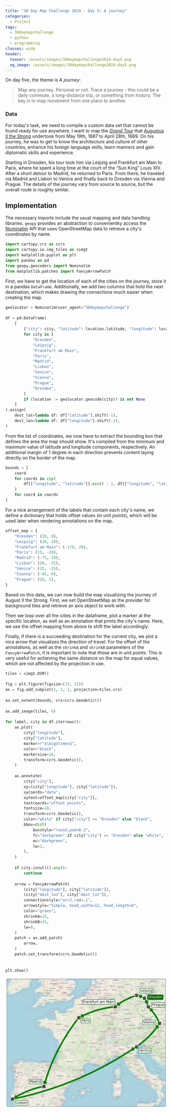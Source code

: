 ```yaml
---
title: "30 Day Map Challenge 2024 - Day 5: A journey"
categories:
  - Project
tags:
  - 30daymapchallenge
  - python
  - programming
classes: wide
header:
  teaser: /assets/images/30daymapchallenge2024-day5.png
  og_image: /assets/images/30daymapchallenge2024-day5.png
---
```


On day five, the theme is _A journey_:
> Map any journey. Personal or not. Trace a journey - this could be a daily commute, a long-distance trip, or something from history. The key is to map movement from one place to another.

### Data

For today's task, we need to compile a custom data set that cannot be found ready for use anywhere.
I want to map the _[Grand Tour](https://en.wikipedia.org/wiki/Grand_Tour)_ that [Augustus II the Strong](https://en.wikipedia.org/wiki/Augustus_II_the_Strong) undertook from May 19th, 1687 to April 28th, 1689.
On his journey, he was to get to know the architecture and culture of other countries, enhance his foreign language skills, learn manners and gain diplomatic skills and experience.

Starting in Dresden, his tour took him via Leipzig and Frankfurt am Main to Paris, where he spent a long time at the court of the “Sun King” Louis XIV.
After a short detour to Madrid, he returned to Paris.
From there, he traveled via Madrid and Lisbon to Venice and finally back to Dresden via Vienna and Prague.
The details of the journey vary from source to source, but the overall route is roughly similar.

<!-- TODO - consult https://play.google.com/books/reader?id=DUxKAAAAcAAJ&pg=GBS.PA14&hl=de&q=1687 -->

## Implementation

The necessary imports include the usual mapping and data handling libraries.
`geopy` provides an abstraction to convenientky access the [Nominatim](https://nominatim.org/) API that uses OpenStreetMap data to retrieve a city's coordinates by name.


```python
import cartopy.crs as ccrs
import cartopy.io.img_tiles as cimgt
import matplotlib.pyplot as plt
import pandas as pd
from geopy.geocoders import Nominatim
from matplotlib.patches import FancyArrowPatch
```

First, we have to get the location of each of the cities on the journey, store it in a pandas `DataFrame`.
Additionally, we add two columns that hold the next destination, which makes drawing the connections much easier when creating the map.


```python
geolocator = Nominatim(user_agent="30daymapchallenge")

df = pd.DataFrame(
    [
        {"city": city, "latitude": location.latitude, "longitude": location.longitude}
        for city in [
            "Dresden",
            "Leipzig",
            "Frankfurt am Main",
            "Paris",
            "Madrid",
            "Lisbon",
            "Venice",
            "Vienna",
            "Prague",
            "Dresden",
        ]
        if (location := geolocator.geocode(city)) is not None
    ]
).assign(
    dest_lat=lambda df: df["latitude"].shift(-1),
    dest_lon=lambda df: df["longitude"].shift(-1),
)
```

From the list of coordinates, we now have to extract the bounding box that defines the area the map should show.
It's compiled from the minimum and maximum value of latitude and longitude components, respectively.
An additional margin of 1 degree in each direction prevents content laying directly on the border of the map.


```python
bounds = [
    coord
    for coords in zip(
        df[["longitude", "latitude"]].min() - 1, df[["longitude", "latitude"]].max() + 1
    )
    for coord in coords
]
```

For a nice arrangement of the labels that contain each city's name, we define a dictionary that holds offset values (in unit _points_), which will be used later when rendering annotations on the map.


```python
offset_map = {
    "Dresden": (20, 0),
    "Leipzig": (20, 20),
    "Frankfurt am Main": (-170, 20),
    "Paris": (15, -20),
    "Madrid": (-75, 20),
    "Lisbon": (20, -25),
    "Venice": (15, -25),
    "Vienna": (-85, 0),
    "Prague": (20, 5),
}
```

Based on this data, we can now build the map visualizing the journey of August II the Strong.
First, we set OpenStreetMap as the provider for background tiles and retrieve an axis object to work with.

Then we loop over all the cities in the dataframe, plot a marker at the specific location, as well as an annotation that prints the city's name.
Here, we use the offset mapping from above to shift the label accordingly.

Finally, if there is a succeeding destination for the current city, we plot a nice arrow that visualizes the direction of travel.
For the offset of the annotations, as well as the `shrinkA` and `shrinkB` parameters of the `FancyArrowPatch`, it is important to note that those are in unit _points_.
This is very useful for achieving the same distance on the map for equal values, which are not affected by the projection in use.


```python
tiles = cimgt.OSM()

fig = plt.figure(figsize=(15, 15))
ax = fig.add_subplot(1, 1, 1, projection=tiles.crs)

ax.set_extent(bounds, crs=ccrs.Geodetic())

ax.add_image(tiles, 6)

for label, city in df.iterrows():
    ax.plot(
        city["longitude"],
        city["latitude"],
        marker=r"$\bigotimes$",
        color="black",
        markersize=16,
        transform=ccrs.Geodetic(),
    )

    ax.annotate(
        city["city"],
        xy=(city["longitude"], city["latitude"]),
        xycoords="data",
        xytext=offset_map[city["city"]],
        textcoords="offset points",
        fontsize=18,
        transform=ccrs.Geodetic(),
        color="white" if city["city"] == "Dresden" else "black",
        bbox=dict(
            boxstyle="round,pad=0.2",
            fc="darkgreen" if city["city"] == "Dresden" else "white",
            ec="darkgreen",
            lw=2,
        ),
    )

    if city.isnull().any():
        continue

    arrow = FancyArrowPatch(
        (city["longitude"], city["latitude"]),
        (city["dest_lon"], city["dest_lat"]),
        connectionstyle="arc3,rad=.1",
        arrowstyle="Simple, head_width=12, head_length=8",
        color="green",
        shrinkA=15,
        shrinkB=15,
        lw=8,
    )
    patch = ax.add_patch(
        arrow,
    )
    patch.set_transform(ccrs.Geodetic())


plt.show()
```



![png](/assets/2024-11-05-30daymapchallenge-day05-journey_files/2024-11-05-30daymapchallenge-day05-journey_13_0.png)


